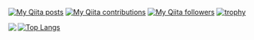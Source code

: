 [![My Qiita posts](https://qiita-badge.apiapi.app/s/atsutama/posts.svg)](http://qiita.com/atsutama)
[![My Qiita contributions](https://qiita-badge.apiapi.app/s/atsutama/contributions.svg)](http://qiita.com/atsutama)
[![My Qiita followers](https://qiita-badge.apiapi.app/s/atsutama/followers.svg)](http://qiita.com/atsutama)
[![trophy](https://github-profile-trophy.vercel.app/?username=atsutama2)](https://github.com/ryo-ma/github-profile-trophy)

<a href="https://github.com/anuraghazra/github-readme-stats">
  <img align="left" src="https://github-readme-stats.vercel.app/api?username=atsutama2&count_private=true&show_icons=true" />
</a>

[![Top Langs](https://github-readme-stats.vercel.app/api/top-langs/?username=atsutama2&layout=compact&exclude_repo=github-readme-stats,anuraghazra.github.io)](https://github.com/anuraghazra/github-readme-stats)
